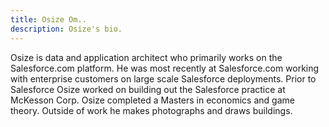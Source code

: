 ```yaml
---
title: Osize Om..
description: Osize's bio.
---
```


Osize is data and application architect who primarily works on the Salesforce.com platform. He was most recently at Salesforce.com working with enterprise customers on large scale Salesforce deployments. Prior to Salesforce Osize worked on building out the Salesforce practice at McKesson Corp. 
Osize completed a Masters in economics and game theory. 
Outside of work he makes photographs and draws buildings.
